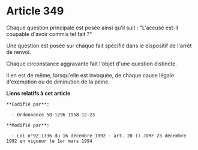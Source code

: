 # Article 349

Chaque question principale est posée ainsi qu'il suit : "L'accusé est-il coupable d'avoir commis tel fait ?"

Une question est posée sur chaque fait spécifié dans le dispositif de l'arrêt de renvoi.

Chaque circonstance aggravante fait l'objet d'une question distincte.

Il en est de même, lorsqu'elle est invoquée, de chaque cause légale d'exemption ou de diminution de la peine.

**Liens relatifs à cet article**

	**Codifié par**:

	  - Ordonnance 58-1296 1958-12-23

	**Modifié par**:

	  - Loi n°92-1336 du 16 décembre 1992 - art. 20 () JORF 23 décembre 1992 en vigueur le 1er mars 1994
